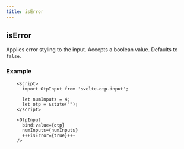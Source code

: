 ```yaml
---
title: isError
---
```


## isError
Applies error styling to the input. Accepts a boolean value. Defaults to `false`.

### Example
```svelte
    <script>
      import OtpInput from 'svelte-otp-input';
      
      let numInputs = 4;
      let otp = $state("");
    </script>
    
    <OtpInput
      bind:value={otp}
      numInputs={numInputs}
      +++isError={true}+++
    />
```